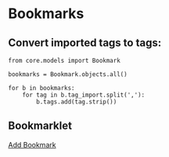 # Bookmarks

## Convert imported tags to tags:

    from core.models import Bookmark

    bookmarks = Bookmark.objects.all()

    for b in bookmarks:
        for tag in b.tag_import.split(','):
            b.tags.add(tag.strip())


## Bookmarklet

[Add Bookmark](javascript:(function($){url='http://127.0.0.1:8000/new/';url+='?url='+encodeURIComponent(window.location.href);url+='&title='+encodeURIComponent(document.title);url+='&description='+encodeURIComponent(''+(window.getSelection?window.getSelection():document.getSelection?document.getSelection():document.selection.createRange().text));window.open(url,"_self");})();)